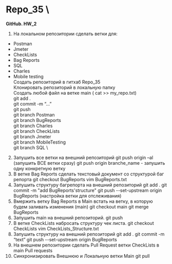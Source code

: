 # Repo_35 \
**GitHub. HW_2** 
1. На локальном репозитории сделать ветки для: 
- Postman 
- Jmeter 
- CheckLists 
- Bag Reports 
- SQL 
- Charles 
- Mobile testing \
  Создать репозиторий в гитхаб Repo_35 \
  Клонировать репозиторий в локальную папку \
  Создать любой файл на ветке main ( cat >> my_repo.txt) \
  git add . \
  git commit -m “...” \
  git push \
  git branch Postman \
  git branch BugReports \
  git branch Charles \
  git branch CheckLists \
  git branch Jmeter \
  git branch MobileTesting \
  git branch SQL \
2. Запушить все ветки на внешний репозиторий
  git push origin –al (запушить ВСЕ ветки сразу)
  git push origin branche_name - запушить одну конкретную ветку
3. В ветке Bag Reports сделать текстовый документ со структурой баг репорта
  git checkout BugReports
  vim BugReports.txt
4. Запушить структуру багрепорта на внешний репозиторий
  git add .
  git commit -m "add BugReports'structure"
  git push --set-upstream origin BugReports  (настройка ветки для отслеживания)
5. Вмержить ветку Bag Reports в Main
встать на ветку, в которую будем заливать изменения (main)
  git checkout main
  git merge BugReports
6. Запушить main на внешний репозиторий.
  git push
7. В ветке CheckLists набросать структуру чек листа.
  git checkout CheckLists
  vim CheckLists_Structure.txt
8. Запушить структуру на внешний репозиторий
  git add .
  git commit -m “text”
  git push --set-upstream origin BugReports 
9. На внешнем репозитории сделать Pull Request ветки CheckLists в main
  Pull requests
10. Синхронизировать Внешнюю и Локальную ветки Main
  git pull
